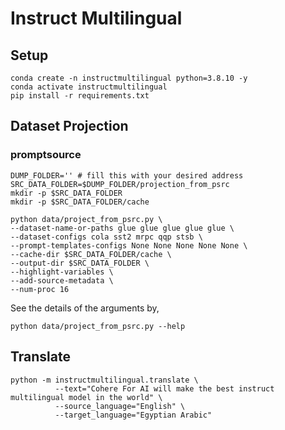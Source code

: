 # Instruct Multilingual

## Setup

```shell
conda create -n instructmultilingual python=3.8.10 -y
conda activate instructmultilingual
pip install -r requirements.txt
```

## Dataset Projection

### promptsource 

```shell
DUMP_FOLDER='' # fill this with your desired address
SRC_DATA_FOLDER=$DUMP_FOLDER/projection_from_psrc
mkdir -p $SRC_DATA_FOLDER
mkdir -p $SRC_DATA_FOLDER/cache

python data/project_from_psrc.py \
--dataset-name-or-paths glue glue glue glue glue \
--dataset-configs cola sst2 mrpc qqp stsb \
--prompt-templates-configs None None None None None \
--cache-dir $SRC_DATA_FOLDER/cache \
--output-dir $SRC_DATA_FOLDER \
--highlight-variables \
--add-source-metadata \
--num-proc 16
```

See the details of the arguments by, 

```shell
python data/project_from_psrc.py --help
```

## Translate

```shell
python -m instructmultilingual.translate \
          --text="Cohere For AI will make the best instruct multilingual model in the world" \
          --source_language="English" \
          --target_language="Egyptian Arabic"
```
